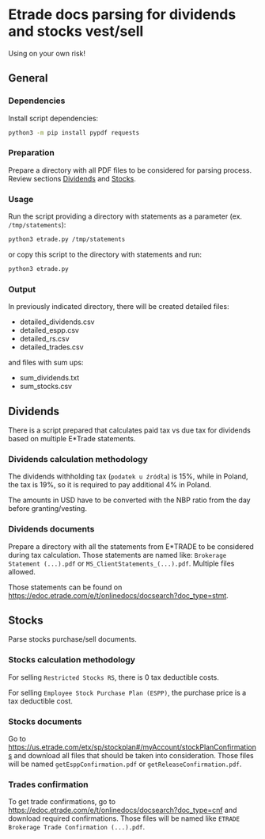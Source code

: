 # Etrade docs parsing for dividends and stocks vest/sell

Using on your own risk!

## General

### Dependencies

Install script dependencies:

```bash
python3 -m pip install pypdf requests
```

### Preparation

Prepare a directory with all PDF files to be considered for parsing process. Review sections
[Dividends](#dividends) and [Stocks](#stocks).

### Usage

Run the script providing a directory with statements as a parameter (ex. `/tmp/statements`):

```bash
python3 etrade.py /tmp/statements
```

or copy this script to the directory with statements and run:

```bash
python3 etrade.py
```

### Output

In previously indicated directory, there will be created detailed files:

- detailed_dividends.csv
- detailed_espp.csv
- detailed_rs.csv
- detailed_trades.csv

and files with sum ups:

- sum_dividends.txt
- sum_stocks.csv

## Dividends

There is a script prepared that calculates paid tax vs due tax for dividends
based on multiple E*Trade statements.

### Dividends calculation methodology

The dividends withholding tax (`podatek u źródła`) is 15%, while in Poland, the tax is 19%,
so it is required to pay additional 4% in Poland.

The amounts in USD have to be converted with the NBP ratio from the day before granting/vesting.

### Dividends documents

Prepare a directory with all the statements from E*TRADE to be considered during tax calculation.
Those statements are named like: `Brokerage Statement (...).pdf`
or `MS_ClientStatements_(...).pdf`. Multiple files allowed.

Those statements can be found on <https://edoc.etrade.com/e/t/onlinedocs/docsearch?doc_type=stmt>.

## Stocks

Parse stocks purchase/sell documents.

### Stocks calculation methodology

For selling `Restricted Stocks RS`, there is 0 tax deductible costs.

For selling `Employee Stock Purchase Plan (ESPP)`, the purchase price is a tax deductible cost.

### Stocks documents

Go to <https://us.etrade.com/etx/sp/stockplan#/myAccount/stockPlanConfirmations>
and download all files that should be taken into consideration.
Those files will be named `getEsppConfirmation.pdf` or `getReleaseConfirmation.pdf`.

### Trades confirmation

To get trade confirmations, go to <https://edoc.etrade.com/e/t/onlinedocs/docsearch?doc_type=cnf>
and download required confirmations.
Those files will be named like `ETRADE Brokerage Trade Confirmation (...).pdf`.
